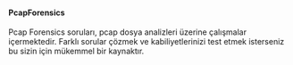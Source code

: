 #### PcapForensics

Pcap Forensics soruları, pcap dosya analizleri üzerine çalışmalar içermektedir.
Farklı sorular çözmek ve kabiliyetlerinizi test etmek isterseniz bu sizin için
mükemmel bir kaynaktır.

